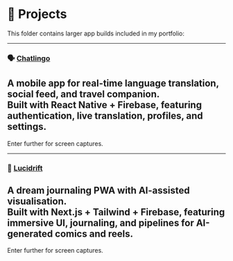 # 📂 Projects

This folder contains larger app builds included in my portfolio:

---

### 🗣️ [Chatlingo](./Chatlingo/README.md)  
A mobile app for real-time language translation, social feed, and travel companion.  
Built with **React Native + Firebase**, featuring authentication, live translation, profiles, and settings.
---
Enter further for screen captures. 

---

### 🌌 [Lucidrift](./Lucidrift/README.md)  
A dream journaling PWA with **AI-assisted visualisation**.  
Built with **Next.js + Tailwind + Firebase**, featuring immersive UI, journaling, and pipelines for AI-generated comics and reels.
---
Enter further for screen captures. 
